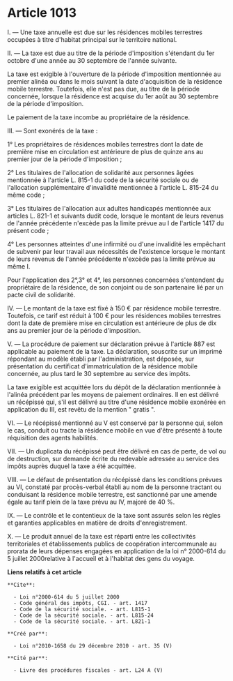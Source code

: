 # Article 1013

I. ― Une taxe annuelle est due sur les résidences mobiles terrestres occupées à titre d'habitat principal sur le territoire
national. 

II. ― La taxe est due au titre de la période d'imposition s'étendant du 1er octobre d'une année au 30 septembre de l'année
suivante. 

La taxe est exigible à l'ouverture de la période d'imposition mentionnée au premier alinéa ou dans le mois suivant la date
d'acquisition de la résidence mobile terrestre. Toutefois, elle n'est pas due, au titre de la période concernée, lorsque la
résidence est acquise du 1er août au 30 septembre de la période d'imposition. 

Le paiement de la taxe incombe au propriétaire de la résidence. 

III. ― Sont exonérés de la taxe : 

1° Les propriétaires de résidences mobiles terrestres dont la date de première mise en circulation est antérieure de plus de
quinze ans au premier jour de la période d'imposition ; 

2° Les titulaires de l'allocation de solidarité aux personnes âgées mentionnée à l'article L. 815-1 du code de la sécurité
sociale ou de l'allocation supplémentaire d'invalidité mentionnée à l'article L. 815-24 du même code ; 

3° Les titulaires de l'allocation aux adultes handicapés mentionnée aux articles L. 821-1 et suivants dudit code, lorsque le
montant de leurs revenus de l'année précédente n'excède pas la limite prévue au I de l'article 1417 du présent code ; 

4° Les personnes atteintes d'une infirmité ou d'une invalidité les empêchant de subvenir par leur travail aux nécessités de
l'existence lorsque le montant de leurs revenus de l'année précédente n'excède pas la limite prévue au même I. 

Pour l'application des 2°,3° et 4°, les personnes concernées s'entendent du propriétaire de la résidence, de son conjoint ou
de son partenaire lié par un pacte civil de solidarité. 

IV. ― Le montant de la taxe est fixé à 150 € par résidence mobile terrestre. Toutefois, ce tarif est réduit à 100 € pour les
résidences mobiles terrestres dont la date de première mise en circulation est antérieure de plus de dix ans au premier jour
de la période d'imposition.

V. ― La procédure de paiement sur déclaration prévue à l'article 887 est applicable au paiement de la taxe. La déclaration,
souscrite sur un imprimé répondant au modèle établi par l'administration, est déposée, sur présentation du certificat
d'immatriculation de la résidence mobile concernée, au plus tard le 30 septembre au service des impôts. 

La taxe exigible est acquittée lors du dépôt de la déclaration mentionnée à l'alinéa précédent par les moyens de paiement
ordinaires. Il en est délivré un récépissé qui, s'il est délivré au titre d'une résidence mobile exonérée en application du
III, est revêtu de la mention " gratis ". 

VI. ― Le récépissé mentionné au V est conservé par la personne qui, selon le cas, conduit ou tracte la résidence mobile en
vue d'être présenté à toute réquisition des agents habilités. 

VII. ― Un duplicata du récépissé peut être délivré en cas de perte, de vol ou de destruction, sur demande écrite du redevable
adressée au service des impôts auprès duquel la taxe a été acquittée. 

VIII. ― Le défaut de présentation du récépissé dans les conditions prévues au VI, constaté par procès-verbal établi au nom de
la personne tractant ou conduisant la résidence mobile terrestre, est sanctionné par une amende égale au tarif plein de la
taxe prévu au IV, majoré de 40 %. 

IX. ― Le contrôle et le contentieux de la taxe sont assurés selon les règles et garanties applicables en matière de droits
d'enregistrement.

X. ― Le produit annuel de la taxe est réparti entre les collectivités territoriales et établissements publics de coopération
intercommunale au prorata de leurs dépenses engagées en application de la loi n° 2000-614 du 5 juillet 2000relative à
l'accueil et à l'habitat des gens du voyage.

**Liens relatifs à cet article**

	**Cite**:

	  - Loi n°2000-614 du 5 juillet 2000
	  - Code général des impôts, CGI. - art. 1417
	  - Code de la sécurité sociale. - art. L815-1
	  - Code de la sécurité sociale. - art. L815-24
	  - Code de la sécurité sociale. - art. L821-1

	**Créé par**:

	  - Loi n°2010-1658 du 29 décembre 2010 - art. 35 (V)

	**Cité par**:

	  - Livre des procédures fiscales - art. L24 A (V)
